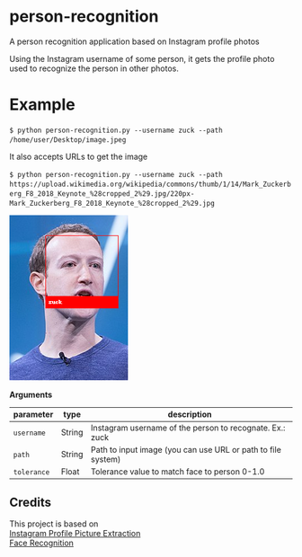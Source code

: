# person-recognition
A person recognition application based on Instagram profile photos

Using the Instagram username of some person, it gets the profile photo used to recognize the person in other photos.

# Example
 `$ python person-recognition.py --username zuck --path /home/user/Desktop/image.jpeg`

It also accepts URLs to get the image

 `$ python person-recognition.py --username zuck --path https://upload.wikimedia.org/wikipedia/commons/thumb/1/14/Mark_Zuckerberg_F8_2018_Keynote_%28cropped_2%29.jpg/220px-Mark_Zuckerberg_F8_2018_Keynote_%28cropped_2%29.jpg`
 
 ![](/example/output1.png)

 **Arguments**

 | parameter | type    | description                                      |
 | --------- | ------- | ------------------------------------------------ |
 | `username`     | String  | Instagram username of the person to recognate. Ex.: zuck |
 | `path`  | String | Path to input image (you can use URL or path to file system) |
 | `tolerance` | Float  | Tolerance value to match face to person 0-1.0  |

 ## Credits
 This project is based on <br/>
 [Instagram Profile Picture Extraction](https://github.com/debdutgoswami/instagram-profile-picture)<br/>
 [Face Recognition](https://github.com/ageitgey/face_recognition)
